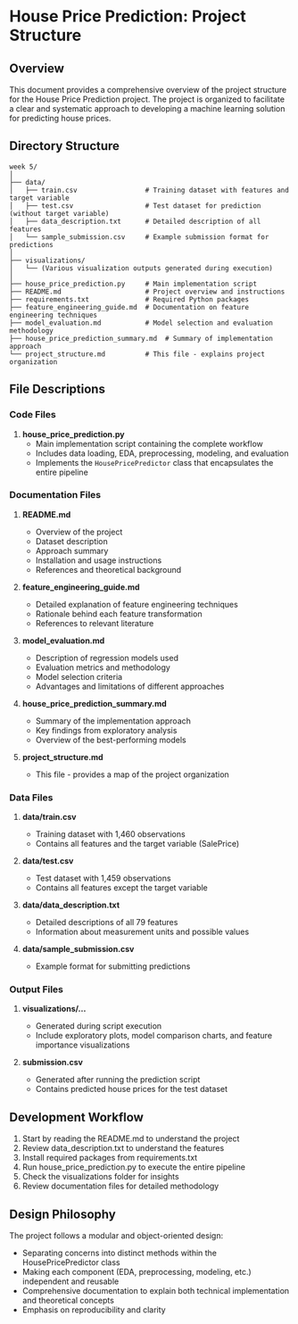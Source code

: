 # House Price Prediction: Project Structure

## Overview
This document provides a comprehensive overview of the project structure for the House Price Prediction project. The project is organized to facilitate a clear and systematic approach to developing a machine learning solution for predicting house prices.

## Directory Structure

```
week 5/
│
├── data/
│   ├── train.csv                 # Training dataset with features and target variable
│   ├── test.csv                  # Test dataset for prediction (without target variable)
│   ├── data_description.txt      # Detailed description of all features
│   └── sample_submission.csv     # Example submission format for predictions
│
├── visualizations/
│   └── (Various visualization outputs generated during execution)
│
├── house_price_prediction.py     # Main implementation script
├── README.md                     # Project overview and instructions
├── requirements.txt              # Required Python packages
├── feature_engineering_guide.md  # Documentation on feature engineering techniques
├── model_evaluation.md           # Model selection and evaluation methodology
├── house_price_prediction_summary.md  # Summary of implementation approach
└── project_structure.md          # This file - explains project organization
```

## File Descriptions

### Code Files

1. **house_price_prediction.py**
   - Main implementation script containing the complete workflow
   - Includes data loading, EDA, preprocessing, modeling, and evaluation
   - Implements the `HousePricePredictor` class that encapsulates the entire pipeline

### Documentation Files

1. **README.md**
   - Overview of the project
   - Dataset description
   - Approach summary
   - Installation and usage instructions
   - References and theoretical background

2. **feature_engineering_guide.md**
   - Detailed explanation of feature engineering techniques
   - Rationale behind each feature transformation
   - References to relevant literature

3. **model_evaluation.md**
   - Description of regression models used
   - Evaluation metrics and methodology
   - Model selection criteria
   - Advantages and limitations of different approaches

4. **house_price_prediction_summary.md**
   - Summary of the implementation approach
   - Key findings from exploratory analysis
   - Overview of the best-performing models

5. **project_structure.md**
   - This file - provides a map of the project organization

### Data Files

1. **data/train.csv**
   - Training dataset with 1,460 observations
   - Contains all features and the target variable (SalePrice)

2. **data/test.csv**
   - Test dataset with 1,459 observations
   - Contains all features except the target variable

3. **data/data_description.txt**
   - Detailed descriptions of all 79 features
   - Information about measurement units and possible values

4. **data/sample_submission.csv**
   - Example format for submitting predictions

### Output Files

1. **visualizations/...**
   - Generated during script execution
   - Include exploratory plots, model comparison charts, and feature importance visualizations

2. **submission.csv**
   - Generated after running the prediction script
   - Contains predicted house prices for the test dataset

## Development Workflow

1. Start by reading the README.md to understand the project
2. Review data_description.txt to understand the features
3. Install required packages from requirements.txt
4. Run house_price_prediction.py to execute the entire pipeline
5. Check the visualizations folder for insights
6. Review documentation files for detailed methodology

## Design Philosophy

The project follows a modular and object-oriented design:
- Separating concerns into distinct methods within the HousePricePredictor class
- Making each component (EDA, preprocessing, modeling, etc.) independent and reusable
- Comprehensive documentation to explain both technical implementation and theoretical concepts
- Emphasis on reproducibility and clarity 